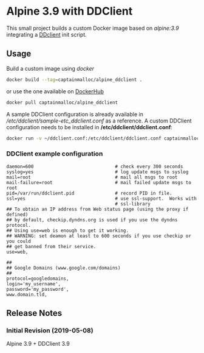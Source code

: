 # Alpine 3.9 with DDClient

This small project builds a custom Docker image based on *alpine:3.9* integrating
a [DDclient](https://github.com/ddclient/ddclient "DDClient on GitHub") init script.

## Usage

Build a custom image using *docker*

```bash
docker build --tag=captainmalloc/alpine_ddclient .
```

or use the one available on [DockerHub](https://hub.docker.com "Docker Hub")

```bash
docker pull captainmalloc/alpine_ddclient
```

A sample DDClient configuration is already available in */etc/ddclient/sample-etc_ddclient.conf*
as a reference. A custom DDClient configuration needs to be installed in **/etc/ddclient/ddclient.conf**:

```bash
docker run -v ~/ddclient.conf:/etc/ddclient/ddclient.conf captainmalloc/alpine_ddclient
```

### DDClient example configuration

```
daemon=600                              # check every 300 seconds
syslog=yes                              # log update msgs to syslog
mail=root                               # mail all msgs to root
mail-failure=root                       # mail failed update msgs to root
pid=/var/run/ddclient.pid               # record PID in file.
ssl=yes                                 # use ssl-support.  Works with
                                        # ssl-library		
## To obtain an IP address from Web status page (using the proxy if defined)
## by default, checkip.dyndns.org is used if you use the dyndns protocol. 
## Using use=web is enough to get it working.
## WARNING: set deamon at least to 600 seconds if you use checkip or you could
## get banned from their service.
use=web,

##
## Google Domains (www.google.com/domains)
##
protocol=googledomains,   
login='my_username',
password='my_password',
www.domain.tld,
```

## Release Notes

### Initial Revision (2019-05-08)

Alpine 3.9 + DDClient 3.9
